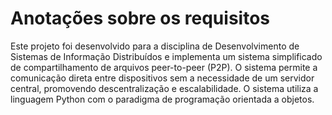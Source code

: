 # Anotações sobre os requisitos
Este projeto foi desenvolvido para a disciplina de Desenvolvimento de Sistemas de Informação Distribuídos e implementa um sistema simplificado de compartilhamento de arquivos peer-to-peer (P2P). O sistema permite a comunicação direta entre dispositivos sem a necessidade de um servidor central, promovendo descentralização e escalabilidade. O sistema utiliza a linguagem Python com o paradigma de programação orientada a objetos.


